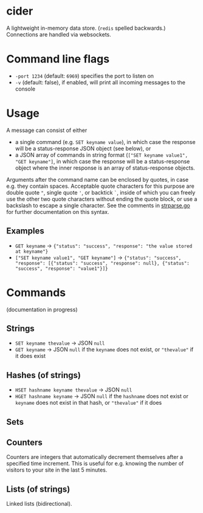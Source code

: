 # cider
A lightweight in-memory data store. (`redis` spelled backwards.) Connections are handled via websockets.

# Command line flags
- `-port 1234` (default: `6969`) specifies the port to listen on
- `-v` (default: false), if enabled, will print all incoming messages to the console

# Usage
A message can consist of either 
- a single command (e.g. `SET keyname value`), in which case the response will be a status-response JSON object (see below), or
- a JSON array of commands in string format (`["SET keyname value1", "GET keyname"]`, in which case the response will be a status-response object where the inner response is an array of status-response objects.

Arguments after the command name can be enclosed by quotes, in case e.g. they contain spaces. Acceptable quote characters for this purpose are double quote `"`, single quote `'`, or backtick <code>`</code>, inside of which you can freely use the other two quote characters without ending the quote block, or use a backslash to escape a single character. See the comments in [strparse.go](https://github.com/tbarron-xyz/cider/blob/master/strparse.go) for further documentation on this syntax.

## Examples
- `GET keyname` -> `{"status": "success", "response": "the value stored at keyname"}`
- `["SET keyname value1", "GET keyname"]` -> `{"status": "success", "response": [{"status": "success", "response": null}, {"status": "success", "response": "value1"}]}`

# Commands
(documentation in progress)
## Strings
- `SET keyname thevalue` -> JSON `null`
- `GET keyname` -> JSON `null` if the `keyname` does not exist, or `"thevalue"` if it does exist

## Hashes (of strings)
- `HSET hashname keyname thevalue` -> JSON `null`
- `HGET hashname keyname` -> JSON `null` if the `hashname` does not exist or `keyname` does not exist in that hash, or `"thevalue"` if it does

## Sets

## Counters
Counters are integers that automatically decrement themselves after a specified time increment. This is useful for e.g. knowing the number of visitors to your site in the last 5 minutes.

## Lists (of strings)
Linked lists (bidirectional).
